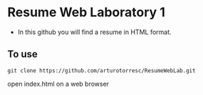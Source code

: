 # Resume Web Laboratory 1

 - In this github you will find a resume in HTML format.
 
## To use
`git clone https://github.com/arturotorresc/ResumeWebLab.git`

open index.html on a web browser
